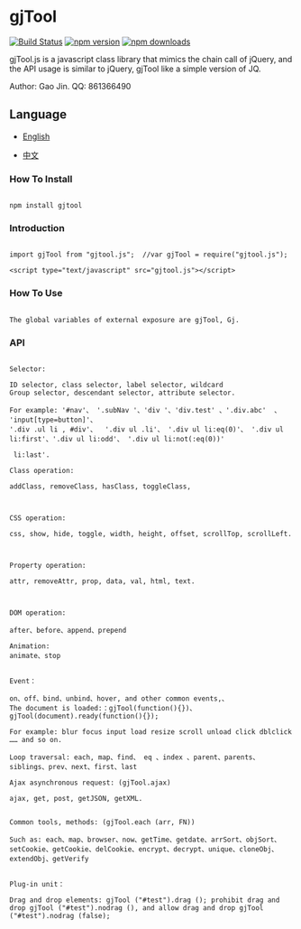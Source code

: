 ﻿# gjTool

[![Build Status](https://travis-ci.org/gjTool/gjTool.svg?branch=master)](https://travis-ci.org/gjTool/gjTool)
[![npm version](https://img.shields.io/npm/v/gjtool.svg)](https://www.npmjs.com/package/gjtool)
[![npm downloads](https://img.shields.io/npm/dt/gjtool.svg)](https://www.npmjs.com/package/gjtool)

gjTool.js is a javascript class library that mimics the chain call of jQuery, and the API usage is similar to jQuery, gjTool like a simple version of JQ.

Author: Gao Jin. QQ: 861366490

## Language


- [English](README.md)

- [中文](README-CN.md)

### How To Install
```

npm install gjtool

```

### Introduction
```

import gjTool from "gjtool.js";  //var gjTool = require("gjtool.js");
```

```
<script type="text/javascript" src="gjtool.js"></script>

```

### How To Use
```

The global variables of external exposure are gjTool, Gj.

```

### API
```

Selector:

ID selector, class selector, label selector, wildcard
Group selector, descendant selector, attribute selector.

For example: '#nav'、 '.subNav '、'div '、'div.test' 、'.div.abc'  、 'input[type=button]'、
'.div .ul li , #div'、  '.div ul .li'、 '.div ul li:eq(0)'、 '.div ul li:first'、'.div ul li:odd'、 '.div ul li:not(:eq(0))'

 li:last'.

Class operation:

addClass, removeClass, hasClass, toggleClass,



CSS operation:

css, show, hide, toggle, width, height, offset, scrollTop, scrollLeft.



Property operation:

attr, removeAttr, prop, data, val, html, text.



DOM operation:

after、before、append、prepend

Animation:
animate、stop


Event：

on、off、bind、unbind、hover, and other common events,、
The document is loaded:：gjTool(function(){})、gjTool(document).ready(function(){});

For example: blur focus input load resize scroll unload click dblclick …… and so on.

Loop traversal: each, map、find、 eq 、index 、parent、parents、siblings、prev、next、first、last

Ajax asynchronous request: (gjTool.ajax)

ajax, get, post, getJSON, getXML.


Common tools, methods: (gjTool.each (arr, FN))

Such as: each、map、browser、now、getTime、getdate、arrSort、objSort、setCookie、getCookie、delCookie、encrypt、decrypt、unique、cloneObj、extendObj、getVerify


Plug-in unit：

Drag and drop elements: gjTool ("#test").drag (); prohibit drag and drop gjTool ("#test").nodrag (), and allow drag and drop gjTool ("#test").nodrag (false);